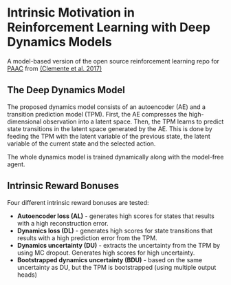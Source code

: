 # Intrinsic Motivation in Reinforcement Learning with Deep Dynamics Models
A model-based version of the open source reinforcement learning repo for [PAAC](https://github.com/Alfredvc/paac) from [(Clemente et al. 2017)](https://arxiv.org/abs/1705.04862)


## The Deep Dynamics Model
The proposed dynamics model consists of an autoencoder (AE) and a transition prediction model (TPM). 
First, the AE compresses the high-dimensional observation into a latent space.
Then, the TPM learns to predict state transitions in the latent space generated by the AE.
This is done by feeding the TPM with the latent variable of the previous state, the latent variable of the current state and the selected action.

The whole dynamics model is trained dynamically along with the model-free agent.

## Intrinsic Reward Bonuses
Four different intrinsic reward bonuses are tested:

- **Autoencoder loss (AL)** - generates high scores for states that results with a high reconstruction error.
- **Dynamics loss (DL)** - generates high scores for state transitions that results with a high prediction error from the TPM.
- **Dynamics uncertainty (DU)** - extracts the uncertainty from the TPM by using MC dropout. Generates high scores for high uncertainty.
- **Bootstrapped dynamics uncertainty (BDU)** - based on the same uncertainty as DU, but the TPM is bootstrapped (using multiple output heads)
